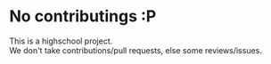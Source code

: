 # No contributings :P

This is a highschool project.  
We don't take contributions/pull requests, else some reviews/issues.
